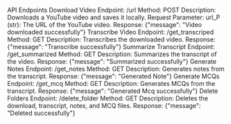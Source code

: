 API Endpoints
Download Video
Endpoint: /url
Method: POST
Description: Downloads a YouTube video and saves it locally.
Request Parameter:
url_P (str): The URL of the YouTube video.
Response: {"message": "Video downloaded successfully"}
Transcribe Video
Endpoint: /get_transcriped
Method: GET
Description: Transcribes the downloaded video.
Response: {"message": "Transcribe successfully"}
Summarize Transcript
Endpoint: /get_summarized
Method: GET
Description: Summarizes the transcript of the video.
Response: {"message": "Summarized successfully"}
Generate Notes
Endpoint: /get_notes
Method: GET
Description: Generates notes from the transcript.
Response: {"message": "Generated Note"}
Generate MCQs
Endpoint: /get_mcq
Method: GET
Description: Generates MCQs from the transcript.
Response: {"message": "Generated Mcq successfully"}
Delete Folders
Endpoint: /delete_folder
Method: GET
Description: Deletes the download, transcript, notes, and MCQ files.
Response: {"message": "Deleted successfully"}
